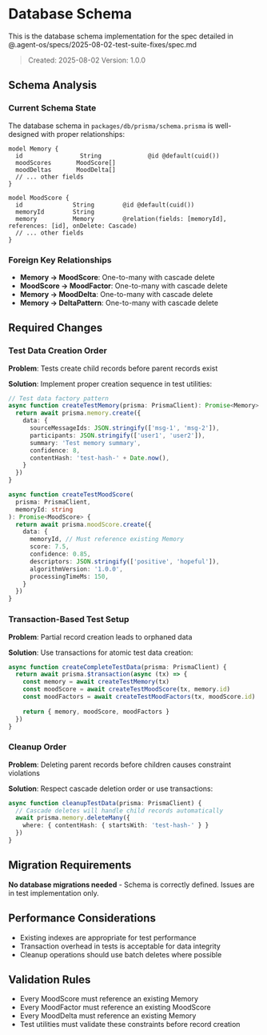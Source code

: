 # Database Schema

This is the database schema implementation for the spec detailed in @.agent-os/specs/2025-08-02-test-suite-fixes/spec.md

> Created: 2025-08-02
> Version: 1.0.0

## Schema Analysis

### Current Schema State
The database schema in `packages/db/prisma/schema.prisma` is well-designed with proper relationships:

```prisma
model Memory {
  id                String             @id @default(cuid())
  moodScores       MoodScore[]
  moodDeltas       MoodDelta[]
  // ... other fields
}

model MoodScore {
  id              String        @id @default(cuid())
  memoryId        String
  memory          Memory        @relation(fields: [memoryId], references: [id], onDelete: Cascade)
  // ... other fields
}
```

### Foreign Key Relationships
- **Memory → MoodScore**: One-to-many with cascade delete
- **MoodScore → MoodFactor**: One-to-many with cascade delete  
- **Memory → MoodDelta**: One-to-many with cascade delete
- **Memory → DeltaPattern**: One-to-many with cascade delete

## Required Changes

### Test Data Creation Order
**Problem**: Tests create child records before parent records exist

**Solution**: Implement proper creation sequence in test utilities:

```typescript
// Test data factory pattern
async function createTestMemory(prisma: PrismaClient): Promise<Memory> {
  return await prisma.memory.create({
    data: {
      sourceMessageIds: JSON.stringify(['msg-1', 'msg-2']),
      participants: JSON.stringify(['user1', 'user2']),
      summary: 'Test memory summary',
      confidence: 8,
      contentHash: 'test-hash-' + Date.now(),
    }
  })
}

async function createTestMoodScore(
  prisma: PrismaClient, 
  memoryId: string
): Promise<MoodScore> {
  return await prisma.moodScore.create({
    data: {
      memoryId, // Must reference existing Memory
      score: 7.5,
      confidence: 0.85,
      descriptors: JSON.stringify(['positive', 'hopeful']),
      algorithmVersion: '1.0.0',
      processingTimeMs: 150,
    }
  })
}
```

### Transaction-Based Test Setup
**Problem**: Partial record creation leads to orphaned data

**Solution**: Use transactions for atomic test data creation:

```typescript
async function createCompleteTestData(prisma: PrismaClient) {
  return await prisma.$transaction(async (tx) => {
    const memory = await createTestMemory(tx)
    const moodScore = await createTestMoodScore(tx, memory.id)
    const moodFactors = await createTestMoodFactors(tx, moodScore.id)
    
    return { memory, moodScore, moodFactors }
  })
}
```

### Cleanup Order
**Problem**: Deleting parent records before children causes constraint violations

**Solution**: Respect cascade deletion order or use transactions:

```typescript
async function cleanupTestData(prisma: PrismaClient) {
  // Cascade deletes will handle child records automatically
  await prisma.memory.deleteMany({
    where: { contentHash: { startsWith: 'test-hash-' } }
  })
}
```

## Migration Requirements

**No database migrations needed** - Schema is correctly defined. Issues are in test implementation only.

## Performance Considerations

- Existing indexes are appropriate for test performance
- Transaction overhead in tests is acceptable for data integrity
- Cleanup operations should use batch deletes where possible

## Validation Rules

- Every MoodScore must reference an existing Memory
- Every MoodFactor must reference an existing MoodScore  
- Every MoodDelta must reference an existing Memory
- Test utilities must validate these constraints before record creation